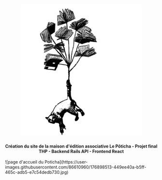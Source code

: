  <h1 align="center">
  <a href="https://poticha-front.vercel.app/"><img src="src/assets/chatvollant.png" alt="LePoticha" width="400"></a>
  </h1>
  <h4 align="center"> Création du site de la maison d'édition associative Le Pôticha - Projet final THP - Backend Rails API - Frontend React</h4>
![page d'accueil du Poticha](https://user-images.githubusercontent.com/86610960/176898513-449ee40a-b5ff-465c-adb5-e7c54dedb730.jpg)

